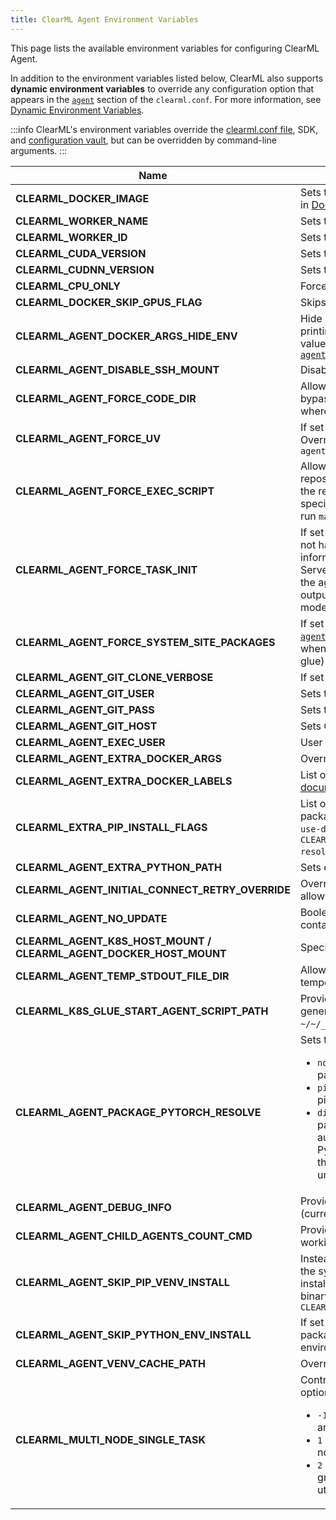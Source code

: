 ```yaml
---
title: ClearML Agent Environment Variables
---
```


This page lists the available environment variables for configuring ClearML Agent. 

In addition to the environment variables listed below, ClearML also supports **dynamic environment variables** to override 
any configuration option that appears in the [`agent`](../configs/clearml_conf.md#agent-section) section of the `clearml.conf`. 
For more information, see [Dynamic Environment Variables](../clearml_agent/clearml_agent_setup.md#dynamic-environment-variables).

:::info
ClearML's environment variables override the [clearml.conf file](../configs/clearml_conf.md), SDK, and 
[configuration vault](../webapp/settings/webapp_settings_profile.md#configuration-vault), 
but can be overridden by command-line arguments. 
:::

|Name| Description                                                                                                                                                                                                                                     |
|---|-------------------------------------------------------------------------------------------------------------------------------------------------------------------------------------------------------------------------------------------------|
|**CLEARML_DOCKER_IMAGE** | Sets the default docker image to use when running an agent in [Docker mode](../clearml_agent/clearml_agent_execution_env.md#docker-mode)                                                                                                                                                                                                              |
|**CLEARML_WORKER_NAME** | Sets the Worker's name                                                                                                                                                                                                                          |
|**CLEARML_WORKER_ID** | Sets the Worker ID                                                                                                                                                                                                                              |
|**CLEARML_CUDA_VERSION** | Sets the CUDA version to be used                                                                                                                                                                                                                |
|**CLEARML_CUDNN_VERSION** | Sets the CUDNN version to be used                                                                                                                                                                                                               |
|**CLEARML_CPU_ONLY** | Force CPU only mode                                                                                                                                                                                                                             |
|**CLEARML_DOCKER_SKIP_GPUS_FLAG** | Skips the GPUs flag (support for docker V18)                                                                                                                                                                                                     |
|**CLEARML_AGENT_DOCKER_ARGS_HIDE_ENV** | Hide Docker environment variables containing secrets when printing out the Docker command. When printed, the variable values will be replaced by `********`. See [`agent.hide_docker_command_env_vars`](../configs/clearml_conf.md#hide_docker) |
|**CLEARML_AGENT_DISABLE_SSH_MOUNT** | Disables the auto `.ssh` mount into the docker                                                                                                                                                                                                  |
|**CLEARML_AGENT_FORCE_CODE_DIR**| Allows overriding the remote execution code directory to bypass repository cloning and use a repo already available where the remote agent is running. |
|**CLEARML_AGENT_FORCE_UV**| If set to `1`, force the agent to use UV as the package manager. Overrides the default manager set in the [clearml.conf](../configs/clearml_conf.md) under `agent.package_manager.type` |
|**CLEARML_AGENT_FORCE_EXEC_SCRIPT**| Allows overriding the remote execution script to bypass repository cloning and execute code already available where the remote agent is running. Use `module:file.py` format to specify a module and a script to execute (e.g. `.:main.py` to run `main.py` from the working dir)|
|**CLEARML_AGENT_FORCE_TASK_INIT**| If set to `1`, ClearML Agent adds `Task.init()` to scripts that do not have the call, creating a Task to capture code execution information and output, which is then sent to the ClearML Server. If set to `0` and the script does not include `Task.init()`, the agent will capture only the output streams and console output, without tracking code execution details, metrics, or models. |
|**CLEARML_AGENT_FORCE_SYSTEM_SITE_PACKAGES** | If set to `1`, overrides default [`agent.package_manager.system_site_packages: true`](../configs/clearml_conf.md#system_site_packages) behavior when running tasks in containers (docker mode and k8s-glue)|
|**CLEARML_AGENT_GIT_CLONE_VERBOSE**| If set to `1`, `git clone` calls will report progress verbosely  |
|**CLEARML_AGENT_GIT_USER** | Sets the Git user for ClearML Agent                                                                                                                                                                                                             |
|**CLEARML_AGENT_GIT_PASS** | Sets the Git password for ClearML Agent                                                                                                                                                                                                         |
|**CLEARML_AGENT_GIT_HOST** | Sets Git host (only sending login to this host)                                                                                                                                                                                                 |
|**CLEARML_AGENT_EXEC_USER** | User for Agent executing tasks (root by default)                                                                                                                                                                                                |
|**CLEARML_AGENT_EXTRA_DOCKER_ARGS** | Overrides extra docker args configuration                                                                                                                                                                                                       |
|**CLEARML_AGENT_EXTRA_DOCKER_LABELS** | List of labels to add to docker container. See [Docker documentation](https://docs.docker.com/config/labels-custom-metadata/). |
|**CLEARML_EXTRA_PIP_INSTALL_FLAGS**| List of additional flags to use when the agent installs packages. For example: `CLEARML_EXTRA_PIP_INSTALL_FLAGS=--use-deprecated=legacy-resolver` for a single flag or `CLEARML_EXTRA_PIP_INSTALL_FLAGS="--use-deprecated=legacy-resolver --no-warn-conflicts"` for multiple flags|
|**CLEARML_AGENT_EXTRA_PYTHON_PATH** | Sets extra python path                                                                                                                                                                                                                          |
|**CLEARML_AGENT_INITIAL_CONNECT_RETRY_OVERRIDE** | Overrides initial server connection behavior (true by default), allows explicit number to specify number of connect retries)                                                                                                                    | 
|**CLEARML_AGENT_NO_UPDATE** | Boolean. Set to `1` to skip agent update in the k8s pod container before the agent executes the task |
|**CLEARML_AGENT_K8S_HOST_MOUNT / CLEARML_AGENT_DOCKER_HOST_MOUNT** | Specifies Agent's mount point for Docker / K8s                                                                                                                                                                                                  |
|**CLEARML_AGENT_TEMP_STDOUT_FILE_DIR**|Allows overriding the default `/tmp` location for agent temporary files|
|**CLEARML_K8S_GLUE_START_AGENT_SCRIPT_PATH** | Provide an alternate path to place the agent startup script generated inside a k8s task pod (instead of the default `~/~/__start_agent__.sh`)                                                                                                   |
|**CLEARML_AGENT_PACKAGE_PYTORCH_RESOLVE**|Sets the PyTorch resolving mode. The options are: <ul><li>`none` - No resolving. Install PyTorch like any other package</li><li>`pip` (default) - Sets extra index based on cuda and lets pip resolve</li><li>`direct` - Resolve a direct link to the PyTorch wheel by parsing the pytorch.org pip repository, and matching the automatically detected cuda version with the required PyTorch wheel. If the exact cuda version is not found for the required PyTorch wheel, it will try a lower cuda version until a match is found</li></ul>  |
|**CLEARML_AGENT_DEBUG_INFO** | Provide additional debug information for a specific context (currently only the `docker` value is supported)                                                                                                                                    |
|**CLEARML_AGENT_CHILD_AGENTS_COUNT_CMD** | Provide an alternate bash command to list child agents while working in services mode                                                                                                                                                           |
|**CLEARML_AGENT_SKIP_PIP_VENV_INSTALL** | Instead of creating a new virtual environment inheriting from the system packages, use an existing virtual environment and install missing packages directly to it. Specify the python binary of the existing virtual environment. For example: `CLEARML_AGENT_SKIP_PIP_VENV_INSTALL=/home/venv/bin/python`                                                                                                                                                             |
|**CLEARML_AGENT_SKIP_PYTHON_ENV_INSTALL** | If set to `1`, the agent will not install any required python packages and will just use the preexisting python environment to run the task.                                                                                                                                            |
|**CLEARML_AGENT_VENV_CACHE_PATH** | Overrides venv cache folder configuration                                                                                                                                                                                                       |
|**CLEARML_MULTI_NODE_SINGLE_TASK**| Control how multi-node resource monitoring is reported. The options are: <ul><li>`-1` - Only master node's (rank zero) console/resources are reported</li><li>`1` - Graph per node i.e. machine/GPU graph for every node (console output prefixed with RANK)</li><li>`2` - Series per node under a unified machine resource graph, graph per type of resource e.g. CPU/GPU utilization (console output prefixed with RANK)</li></ul>|
